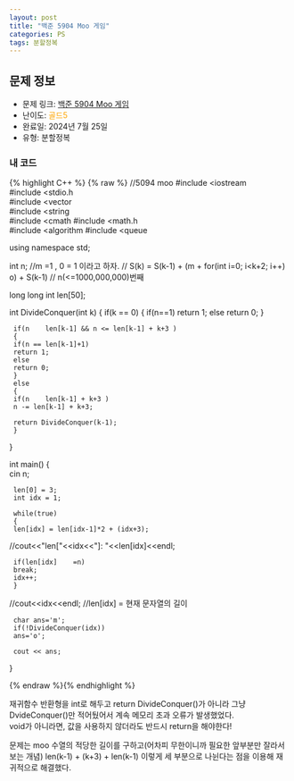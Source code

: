 ```yaml
---
layout: post
title: "백준 5904 Moo 게임"
categories: PS
tags: 분할정복
---
```


## 문제 정보
- 문제 링크: [백준 5904 Moo 게임](https://www.acmicpc.net/problem/5904)
- 난이도: <span style="color:#FFA500">골드5</span>
- 완료일: 2024년 7월 25일
- 유형: 분할정복

### 내 코드

{% highlight C++ %} {% raw %}
//5094 moo
#include <iostream	
#include <stdio.h	
#include <vector	
#include <string	
#include <cmath	
#include <math.h	
#include <algorithm	
#include <queue	

using namespace std;

int n;
//m =1 , 0 = 1 이라고 하자.
// S(k) = S(k-1) + (m + for(int i=0; i<k+2; i++) o) + S(k-1)
// n(<=1000,000,000)번째 

long long int len[50];

int DivideConquer(int k)
{
	 if(k == 0)
	 {
	 if(n==1)
	 return 1;
	 else
	 return 0;
	 }

	 if(n 	 len[k-1] && n <= len[k-1] + k+3 )
	 {
	 if(n == len[k-1]+1)
	 return 1;
	 else
	 return 0;
	 }
	 else
	 {
	 if(n 	 len[k-1] + k+3 )
	 n -= len[k-1] + k+3;

	 return DivideConquer(k-1);
	 }
}

int main()
{   
	 cin 		 n;

	 len[0] = 3;
	 int idx = 1;

	 while(true)
	 {
	 len[idx] = len[idx-1]*2 + (idx+3);
//cout<<"len["<<idx<<"]: "<<len[idx]<<endl;

	 if(len[idx]	=n)
	 break;
	 idx++;
	 }
//cout<<idx<<endl;
	 //len[idx] = 현재 문자열의 길이
	 
	 char ans='m';
	 if(!DivideConquer(idx))
	 ans='o';

	 cout << ans;
}

{% endraw %}{% endhighlight %}

재귀함수 반환형을 int로 해두고 return DivideConquer()가 아니라 그냥 DvideConquer()만 적어뒀어서 계속 메모리 초과 오류가 발생했었다.  
void가 아니라면, 값을 사용하지 않더라도 반드시 return을 해야한다!  

문제는 moo 수열의 적당한 길이를 구하고(어차피 무한이니까 필요한 앞부분만 잘라서 보는 개념) len(k-1) + (k+3) + len(k-1) 이렇게 세 부분으로 나뉜다는 점을 이용해 재귀적으로 해결했다.
